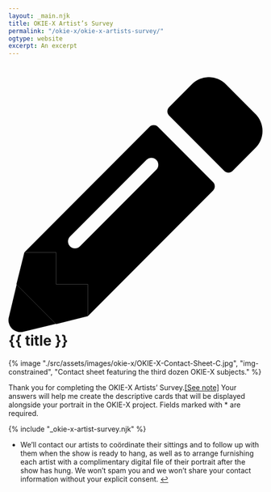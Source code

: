 ```yaml
---
layout: _main.njk
title: OKIE-X Artist’s Survey
permalink: "/okie-x/okie-x-artists-survey/"
ogtype: website
excerpt: An excerpt
---
```


<script src="https://www.google.com/recaptcha/api.js"></script>
<script>
  function onSubmit() {
      document.getElementById("okie-x-artist-survey").submit()
  }
</script>

<!-- markdownlint-disable MD025 -->
# <icon-l class="bigger icon-before"><span class="with-icon"><svg id="icon-pencil-duo" xmlns="http://www.w3.org/2000/svg" viewBox="0 0 512 512"><path fill="var(--mpb-color-accent-reverse)" d="M96 352H32l-16 64 80 80 64-16v-64H96zM498 74.26l-.11-.11L437.77 14a48.09 48.09 0 0 0-67.9 0l-46.1 46.1a12 12 0 0 0 0 17l111 111a12 12 0 0 0 17 0l46.1-46.1a47.93 47.93 0 0 0 .13-67.74z"></path><path fill="var(--mpb-color-accent)" d="M.37 483.85a24 24 0 0 0 19.47 27.8 24.27 24.27 0 0 0 8.33 0l67.32-16.16-79-79zM412.3 210.78l-111-111a12.13 12.13 0 0 0-17.1 0L32 352h64v64h64v64l252.27-252.25a12 12 0 0 0 .03-16.97zm-114.41-24.93l-154 154a14 14 0 1 1-19.8-19.8l154-154a14 14 0 1 1 19.8 19.8z"></path></svg> {{ title }}</icon-l>
<!-- markdownlint-enable MD025 -->
<mpb-dialog-img>

{% image "./src/assets/images/okie-x/OKIE-X-Contact-Sheet-C.jpg", "img-constrained", "Contact sheet featuring the third dozen OKIE-X subjects." %}</mpb-dialog-img>

Thank you for completing the OKIE-X Artists’ Survey.<a href="#mn:1" id="mnref:1" class="sr-only">[See note]</a> Your answers will help me create the descriptive cards that will be displayed alongside your portrait in the OKIE-X project. Fields marked with <span class="required">*</span> are required.

{% include "_okie-x-artist-survey.njk" %}

<footer>
  <ul class="app-marginnotes-list" role="list">
    <li id="mn:1" role="listitem">

We’ll contact our artists to coördinate their sittings and to follow up with them when the show is ready to hang, as well as to arrange furnishing each artist with a complimentary digital file of their portrait after the show has hung. We won’t spam you and we won’t share your contact information without your explicit consent. <a href="#mnref:1" class="govuk-link" aria-label="Back to content">↩︎</a>
    </li>
  </ul>

</footer>
